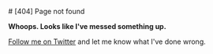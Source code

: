 # [404] Page not found

**Whoops. Looks like I've messed something up.**

[Follow me on Twitter](https://twitter.com/charles_rt) and let me know what I've done wrong.
